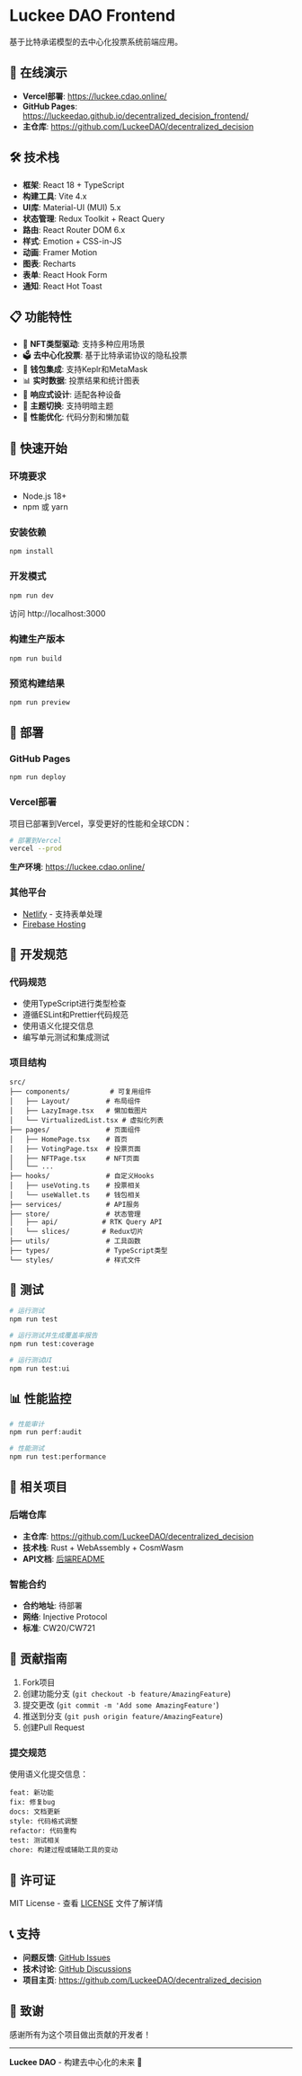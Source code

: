 # Luckee DAO Frontend

基于比特承诺模型的去中心化投票系统前端应用。

## 🚀 在线演示

- **Vercel部署**: https://luckee.cdao.online/
- **GitHub Pages**: https://luckeedao.github.io/decentralized_decision_frontend/
- **主仓库**: https://github.com/LuckeeDAO/decentralized_decision

## 🛠️ 技术栈

- **框架**: React 18 + TypeScript
- **构建工具**: Vite 4.x
- **UI库**: Material-UI (MUI) 5.x
- **状态管理**: Redux Toolkit + React Query
- **路由**: React Router DOM 6.x
- **样式**: Emotion + CSS-in-JS
- **动画**: Framer Motion
- **图表**: Recharts
- **表单**: React Hook Form
- **通知**: React Hot Toast

## 📋 功能特性

- 🎨 **NFT类型驱动**: 支持多种应用场景
- 🗳️ **去中心化投票**: 基于比特承诺协议的隐私投票
- 🔐 **钱包集成**: 支持Keplr和MetaMask
- 📊 **实时数据**: 投票结果和统计图表
- 🎯 **响应式设计**: 适配各种设备
- 🌙 **主题切换**: 支持明暗主题
- 🚀 **性能优化**: 代码分割和懒加载

## 🚀 快速开始

### 环境要求

- Node.js 18+
- npm 或 yarn

### 安装依赖

```bash
npm install
```

### 开发模式

```bash
npm run dev
```

访问 http://localhost:3000

### 构建生产版本

```bash
npm run build
```

### 预览构建结果

```bash
npm run preview
```

## 🚀 部署

### GitHub Pages

```bash
npm run deploy
```

### Vercel部署

项目已部署到Vercel，享受更好的性能和全球CDN：

```bash
# 部署到Vercel
vercel --prod
```

**生产环境**: https://luckee.cdao.online/

### 其他平台

- [Netlify](https://netlify.com) - 支持表单处理
- [Firebase Hosting](https://firebase.google.com/products/hosting)

## 🔧 开发规范

### 代码规范

- 使用TypeScript进行类型检查
- 遵循ESLint和Prettier代码规范
- 使用语义化提交信息
- 编写单元测试和集成测试

### 项目结构

```
src/
├── components/          # 可复用组件
│   ├── Layout/         # 布局组件
│   ├── LazyImage.tsx   # 懒加载图片
│   └── VirtualizedList.tsx # 虚拟化列表
├── pages/              # 页面组件
│   ├── HomePage.tsx    # 首页
│   ├── VotingPage.tsx  # 投票页面
│   ├── NFTPage.tsx     # NFT页面
│   └── ...
├── hooks/              # 自定义Hooks
│   ├── useVoting.ts    # 投票相关
│   └── useWallet.ts    # 钱包相关
├── services/           # API服务
├── store/              # 状态管理
│   ├── api/           # RTK Query API
│   └── slices/        # Redux切片
├── utils/              # 工具函数
├── types/              # TypeScript类型
└── styles/             # 样式文件
```

## 🧪 测试

```bash
# 运行测试
npm run test

# 运行测试并生成覆盖率报告
npm run test:coverage

# 运行测试UI
npm run test:ui
```

## 📊 性能监控

```bash
# 性能审计
npm run perf:audit

# 性能测试
npm run test:performance
```

## 🔗 相关项目

### 后端仓库
- **主仓库**: https://github.com/LuckeeDAO/decentralized_decision
- **技术栈**: Rust + WebAssembly + CosmWasm
- **API文档**: [后端README](https://github.com/LuckeeDAO/decentralized_decision#api文档)

### 智能合约
- **合约地址**: 待部署
- **网络**: Injective Protocol
- **标准**: CW20/CW721

## 🤝 贡献指南

1. Fork项目
2. 创建功能分支 (`git checkout -b feature/AmazingFeature`)
3. 提交更改 (`git commit -m 'Add some AmazingFeature'`)
4. 推送到分支 (`git push origin feature/AmazingFeature`)
5. 创建Pull Request

### 提交规范

使用语义化提交信息：

```
feat: 新功能
fix: 修复bug
docs: 文档更新
style: 代码格式调整
refactor: 代码重构
test: 测试相关
chore: 构建过程或辅助工具的变动
```

## 📄 许可证

MIT License - 查看 [LICENSE](LICENSE) 文件了解详情

## 📞 支持

- **问题反馈**: [GitHub Issues](https://github.com/LuckeeDAO/decentralized_decision_frontend/issues)
- **技术讨论**: [GitHub Discussions](https://github.com/LuckeeDAO/decentralized_decision/discussions)
- **项目主页**: https://github.com/LuckeeDAO/decentralized_decision

## 🙏 致谢

感谢所有为这个项目做出贡献的开发者！

---

**Luckee DAO** - 构建去中心化的未来 🚀
